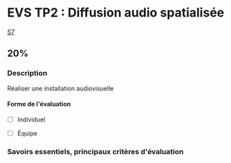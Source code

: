 # EVS TP2 : <!-- %: BLOC2 -->Diffusion audio spatialisée<!-- %; -->

 <!-- %: SEANCE_EVS_2 -->
[S7](../../01-deroulement/03/)
<!-- %; -->

##  <!-- %: PONDERATION_EVS_2 -->20%<!-- %; -->


### Description

<!-- %: DESCRIPTION_EVS_2  -->
Réaliser une installation audiovisuelle
<!-- %; -->

#### Forme de l'évaluation

* [ ] Individuel
* [ ] Équipe


### Savoirs essentiels, principaux critères d'évaluation
 
